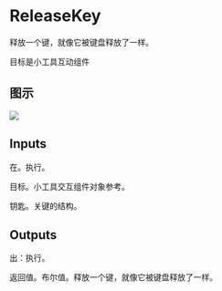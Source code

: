 # ReleaseKey

释放一个键，就像它被键盘释放了一样。

目标是小工具互动组件

## 图示

![]($-20221218-19303880.png)

## Inputs

在。执行。

目标。小工具交互组件对象参考。

钥匙。关键的结构。  

## Outputs

出：执行。

返回值。布尔值。释放一个键，就像它被键盘释放了一样。
